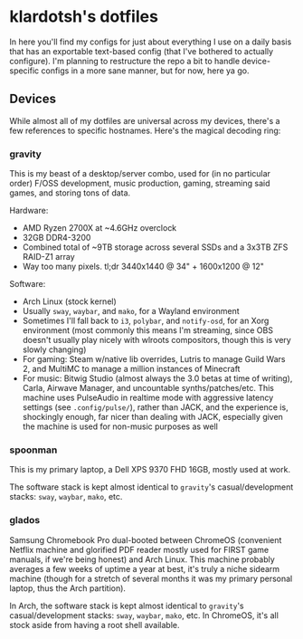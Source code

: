 # klardotsh's dotfiles

In here you'll find my configs for just about everything I use on a daily basis
that has an exportable text-based config (that I've bothered to actually
configure). I'm planning to restructure the repo a bit to handle device-specific
configs in a more sane manner, but for now, here ya go.

## Devices
While almost all of my dotfiles are universal across my devices, there's a few
references to specific hostnames. Here's the magical decoding ring:

### gravity

This is my beast of a desktop/server combo, used for (in no particular order)
F/OSS development, music production, gaming, streaming said games, and storing
tons of data.

Hardware:
- AMD Ryzen 2700X at ~4.6GHz overclock
- 32GB DDR4-3200
- Combined total of ~9TB storage across several SSDs and a 3x3TB ZFS RAID-Z1
  array
- Way too many pixels. tl;dr 3440x1440 @ 34" + 1600x1200 @ 12"

Software:
- Arch Linux (stock kernel)
- Usually `sway`, `waybar`, and `mako`, for a Wayland environment
- Sometimes I'll fall back to `i3`, `polybar`, and `notify-osd`, for an Xorg
  environment (most commonly this means I'm streaming, since OBS doesn't usually
  play nicely with wlroots compositors, though this is very slowly changing)
- For gaming: Steam w/native lib overrides, Lutris to manage Guild Wars 2, and
  MultiMC to manage a million instances of Minecraft
- For music: Bitwig Studio (almost always the 3.0 betas at time of writing),
  Carla, Airwave Manager, and uncountable synths/patches/etc. This machine uses
  PulseAudio in realtime mode with aggressive latency settings (see
  `.config/pulse/`), rather than JACK, and the experience is, shockingly enough,
  far nicer than dealing with JACK, especially given the machine is used for
  non-music purposes as well

### spoonman

This is my primary laptop, a Dell XPS 9370 FHD 16GB, mostly used at work.

The software stack is kept almost identical to `gravity`'s casual/development
stacks: `sway`, `waybar`, `mako`, etc.

### glados

Samsung Chromebook Pro dual-booted between ChromeOS (convenient Netflix machine
and glorified PDF reader mostly used for FIRST game manuals, if we're being
honest) and Arch Linux. This machine probably averages a few weeks of uptime a
year at best, it's truly a niche sidearm machine (though for a stretch of
several months it was my primary personal laptop, thus the Arch partition).

In Arch, the software stack is kept almost identical to `gravity`'s
casual/development stacks: `sway`, `waybar`, `mako`, etc. In ChromeOS, it's
all stock aside from having a root shell available.
